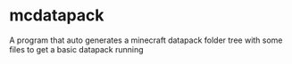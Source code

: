 # mcdatapack
A program that auto generates a minecraft datapack folder tree with some files to get a basic datapack running
